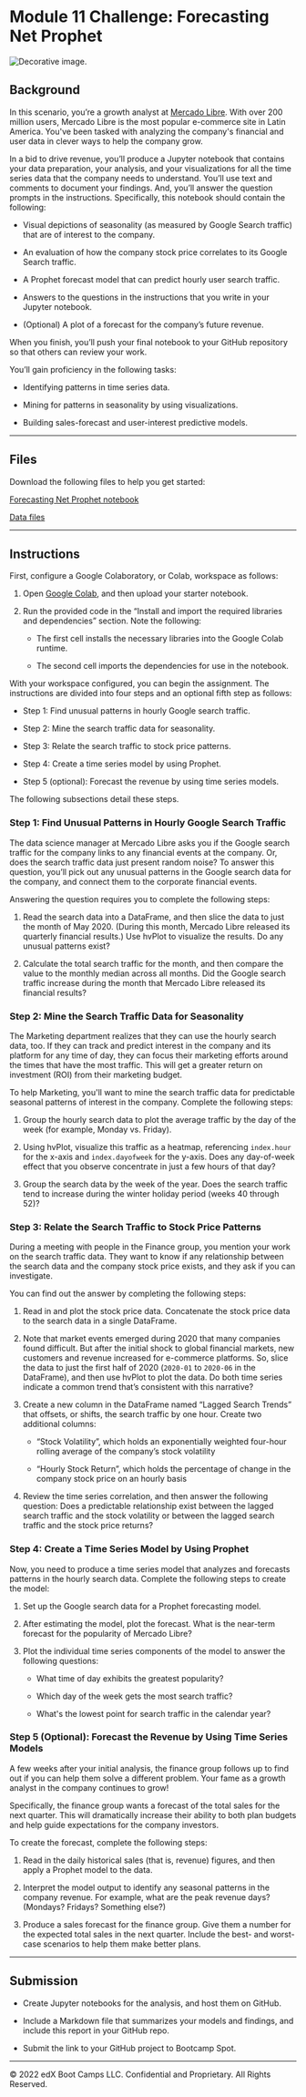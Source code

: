 # Module 11 Challenge: Forecasting Net Prophet

![Decorative image.](Images/unit-11-readme-photo.png)

## Background

In this scenario, you’re a growth analyst at [Mercado Libre](http://investor.mercadolibre.com/investor-relations). With over 200 million users, Mercado Libre is the most popular e-commerce site in Latin America. You've been tasked with analyzing the company's financial and user data in clever ways to help the company grow. 

In a bid to drive revenue, you’ll produce a Jupyter notebook that contains your data preparation, your analysis, and your visualizations for all the time series data that the company needs to understand. You’ll use text and comments to document your findings. And, you’ll answer the question prompts in the instructions. Specifically, this notebook should contain the following:

- Visual depictions of seasonality (as measured by Google Search traffic) that are of interest to the company.

- An evaluation of how the company stock price correlates to its Google Search traffic.

- A Prophet forecast model that can predict hourly user search traffic.

- Answers to the questions in the instructions that you write in your Jupyter notebook.

- (Optional) A plot of a forecast for the company’s future revenue.

When you finish, you’ll push your final notebook to your GitHub repository so that others can review your work.

You’ll gain proficiency in the following tasks:

- Identifying patterns in time series data.

- Mining for patterns in seasonality by using visualizations.

- Building sales-forecast and user-interest predictive models.

---

## Files

Download the following files to help you get started:

[Forecasting Net Prophet notebook](Starter_Code/forecasting_net_prophet.ipynb)

[Data files](Starter_code/Resources)

---

## Instructions

First, configure a Google Colaboratory, or Colab, workspace as follows:

1. Open [Google Colab](https://colab.research.google.com/), and then upload your starter notebook.

2. Run the provided code in the “Install and import the required libraries and dependencies” section. Note the following:

   - The first cell installs the necessary libraries into the Google Colab runtime.

   - The second cell imports the dependencies for use in the notebook.

With your workspace configured, you can begin the assignment. The instructions are divided into four steps and an optional fifth step as follows:

- Step 1: Find unusual patterns in hourly Google search traffic.

- Step 2: Mine the search traffic data for seasonality.

- Step 3: Relate the search traffic to stock price patterns.

- Step 4: Create a time series model by using Prophet.

- Step 5 (optional): Forecast the revenue by using time series models.

The following subsections detail these steps.

### Step 1: Find Unusual Patterns in Hourly Google Search Traffic

The data science manager at Mercado Libre asks you if the Google search traffic for the company links to any financial events at the company. Or, does the search traffic data just present random noise? To answer this question, you’ll pick out any unusual patterns in the Google search data for the company, and connect them to the corporate financial events.

Answering the question requires you to complete the following steps:

1. Read the search data into a DataFrame, and then slice the data to just the month of May 2020. (During this month, Mercado Libre released its quarterly financial results.) Use hvPlot to visualize the results. Do any unusual patterns exist?

2. Calculate the total search traffic for the month, and then compare the value to the monthly median across all months. Did the Google search traffic increase during the month that Mercado Libre released its financial results?

### Step 2: Mine the Search Traffic Data for Seasonality

The Marketing department realizes that they can use the hourly search data, too. If they can track and predict interest in the company and its platform for any time of day, they can focus their marketing efforts around the times that have the most traffic. This will get a greater return on investment (ROI) from their marketing budget.

To help Marketing, you'll want to mine the search traffic data for predictable seasonal patterns of interest in the company. Complete the following steps:

1. Group the hourly search data to plot the average traffic by the day of the week (for example, Monday vs. Friday).

2. Using hvPlot, visualize this traffic as a heatmap, referencing `index.hour` for the x-axis and `index.dayofweek` for the y-axis. Does any day-of-week effect that you observe concentrate in just a few hours of that day?

3. Group the search data by the week of the year. Does the search traffic tend to increase during the winter holiday period (weeks 40 through 52)?

### Step 3: Relate the Search Traffic to Stock Price Patterns

During a meeting with people in the Finance group, you mention your work on the search traffic data. They want to know if any relationship between the search data and the company stock price exists, and they ask if you can investigate.

You can find out the answer by completing the following steps:

1. Read in and plot the stock price data. Concatenate the stock price data to the search data in a single DataFrame.

2. Note that market events emerged during 2020 that many companies found difficult. But after the initial shock to global financial markets, new customers and revenue increased for e-commerce platforms. So, slice the data to just the first half of 2020 (`2020-01` to `2020-06` in the DataFrame), and then use hvPlot to plot the data. Do both time series indicate a common trend that’s consistent with this narrative?

3. Create a new column in the DataFrame named “Lagged Search Trends” that offsets, or shifts, the search traffic by one hour. Create two additional columns:

   - “Stock Volatility”, which holds an exponentially weighted four-hour rolling average of the company’s stock volatility

   - “Hourly Stock Return”, which holds the percentage of change in the company stock price on an hourly basis

4. Review the time series correlation, and then answer the following question: Does a predictable relationship exist between the lagged search traffic and the stock volatility or between the lagged search traffic and the stock price returns?

### Step 4: Create a Time Series Model by Using Prophet

Now, you need to produce a time series model that analyzes and forecasts patterns in the hourly search data. Complete the following steps to create the model:

1. Set up the Google search data for a Prophet forecasting model.

2. After estimating the model, plot the forecast. What is the near-term forecast for the popularity of Mercado Libre?

3. Plot the individual time series components of the model to answer the following questions:

   - What time of day exhibits the greatest popularity?

   - Which day of the week gets the most search traffic?

   - What's the lowest point for search traffic in the calendar year?

### Step 5 (Optional): Forecast the Revenue by Using Time Series Models

A few weeks after your initial analysis, the finance group follows up to find out if you can help them solve a different problem. Your fame as a growth analyst in the company continues to grow!

Specifically, the finance group wants a forecast of the total sales for the next quarter. This will dramatically increase their ability to both plan budgets and help guide expectations for the company investors.

To create the forecast, complete the following steps:

1. Read in the daily historical sales (that is, revenue) figures, and then apply a Prophet model to the data.

2. Interpret the model output to identify any seasonal patterns in the company revenue. For example, what are the peak revenue days? (Mondays? Fridays? Something else?)

3. Produce a sales forecast for the finance group. Give them a number for the expected total sales in the next quarter. Include the best- and worst-case scenarios to help them make better plans.

---

## Submission

- Create Jupyter notebooks for the analysis, and host them on GitHub.

- Include a Markdown file that summarizes your models and findings, and include this report in your GitHub repo.

- Submit the link to your GitHub project to Bootcamp Spot.

---

© 2022 edX Boot Camps LLC. Confidential and Proprietary. All Rights Reserved.